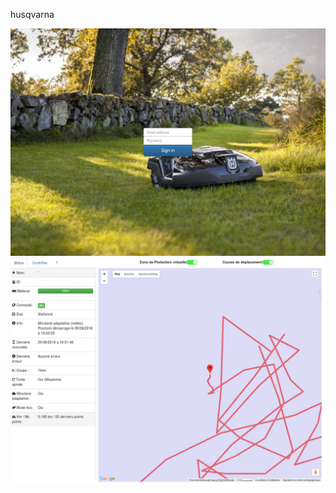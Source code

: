 husqvarna

![alt text](https://github.com/cece46/husqvarna/blob/master/demo_auth.png)
![alt text](https://github.com/cece46/husqvarna/blob/master/demo.png)

